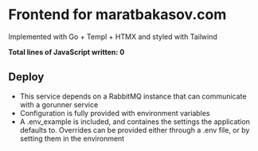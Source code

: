 # Frontend for maratbakasov.com

Implemented with Go + Templ + HTMX and styled with Tailwind

**Total lines of JavaScript written: 0**

## Deploy

- This service depends on a RabbitMQ instance that can communicate with a gorunner service
- Configuration is fully provided with environment variables
- A .env_example is included, and containes the settings the application defaults to. Overrides can be provided either through a .env file, or by setting them in the environment
